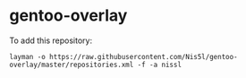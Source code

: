 # gentoo-overlay

To add this repository:

	layman -o https://raw.githubusercontent.com/Nis5l/gentoo-overlay/master/repositories.xml -f -a nissl
